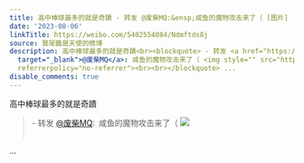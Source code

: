 ```yaml
---
title: 高中棒球最多的就是奇蹟 - 转发 @废柴MQ:&ensp;咸鱼的魔物攻击来了（ [图片]
date: '2023-08-06'
linkTitle: https://weibo.com/5402554084/Ndmftds8j
source: 鷲尾醬是天使的微博
description: 高中棒球最多的就是奇蹟<br><blockquote> - 转发 <a href="https://weibo.com/1775017587"
  target="_blank">@废柴MQ</a>: 咸鱼的魔物攻击来了（ <img style="" src="https://tvax2.sinaimg.cn/large/69cc9e73gy1hgn7expmx3g20dw07s1lb.gif"
  referrerpolicy="no-referrer"><br><br></blockquote> ...
disable_comments: true
---
```

高中棒球最多的就是奇蹟<br><blockquote> - 转发 <a href="https://weibo.com/1775017587" target="_blank">@废柴MQ</a>: 咸鱼的魔物攻击来了（ <img style="" src="https://tvax2.sinaimg.cn/large/69cc9e73gy1hgn7expmx3g20dw07s1lb.gif" referrerpolicy="no-referrer"><br><br></blockquote> ...